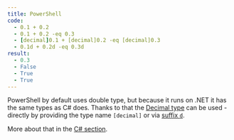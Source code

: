 ```yaml
---
title: PowerShell
code: 
  - 0.1 + 0.2
  - 0.1 + 0.2 -eq 0.3
  - [decimal]0.1 + [decimal]0.2 -eq [decimal]0.3
  - 0.1d + 0.2d -eq 0.3d
result: 
  - 0.3
  - False
  - True
  - True
---
```


PowerShell by default uses double type, but because it runs on .NET it has the
same types as C# does. Thanks to that the [Decimal type][1] can be used -
directly by providing the type name `[decimal]` or via [suffix `d`][2].

More about that in the [C# section][3].

[1]: https://docs.microsoft.com/en-us/dotnet/api/system.decimal?view=net-5.0
[2]: https://docs.microsoft.com/en-us/powershell/module/microsoft.powershell.core/about/about_numeric_literals?view=powershell-7.1#real-literals
[3]: #csharp

